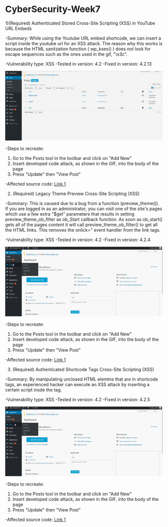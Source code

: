 # CyberSecurity-Week7

1)(Required) Authenticated Stored Cross-Site Scripting (XSS) in YouTube URL Embeds

-Summary: While using the Youtube URL embed shortcode, we can insert a script inside the youtube url for an XSS attack. The reason why   this works is because the HTML sanitzation function ( wp_kses() ) does not look for escape sequences such as the ones used in the gif, "\x3c". 

-Vulnerability type: XSS
-Tested in version: 4.2
-Fixed in version: 4.2.13

![](example1.gif)

-Steps to recreate:
   1) Go to the Posts tool in the toolbar and click on "Add New"
   2) Insert developed code attack, as shown in the GIF, into the body of the page
   3) Press "Update" then "View Post" 
   
-Affected source code: 
  [Link 1](https://core.trac.wordpress.org/changeset/40160/trunk/src/wp-includes/embed.php?old=38361&old_path=trunk%2Fsrc%2Fwp-includes%2Fembed.php)
  
  
2. (Required)  Legacy Theme Preview Cross-Site Scripting (XSS)

-Summary: This is caused due to a bug from a function (preview_theme()). If you are logged in as an administrator, you can visit one of the site's pages which use a few extra "$get" parameters that results in setting preview_theme_ob_filter as ob_Start callback function. As soon as ob_start() gets all of the pages content it will call preview_theme_ob_filter() to get all the HTML links. This removes the onlick=" event handler from the link tags.

-Vulnerability type: XSS
-Tested in version: 4.2
-Fixed in version: 4.2.4

![](example2.gif)

-Steps to recreate:
   1) Go to the Posts tool in the toolbar and click on "Add New"
   2) Insert developed code attack, as shown in the GIF, into the body of the page
   3) Press "Update" then "View Post" 
   
-Affected source code: 
  [Link 1](https://core.trac.wordpress.org/changeset/33549)
  
  
 3. (Required) Authenticated Shortcode Tags Cross-Site Scripting (XSS)
 
 -Summary: By manipulating unclosed HTML elemtns that are in shortcode tags, an experienced hacker can execute an XSS attack by inserting a certain script insde the tag.
 
-Vulnerability type: XSS
-Tested in version: 4.2
-Fixed in version: 4.2.5

 
 ![](example3.gif)

-Steps to recreate:
   1) Go to the Posts tool in the toolbar and click on "Add New"
   2) Insert developed code attack, as shown in the GIF, into the body of the page
   3) Press "Update" then "View Post" 
   
   -Affected source code: 
  [Link 1](http://blog.checkpoint.com/2015/09/15/finding-vulnerabilities-in-core-wordpress-a-bug-hunters-trilogy-part-iii-ultimatum/)
 
 
